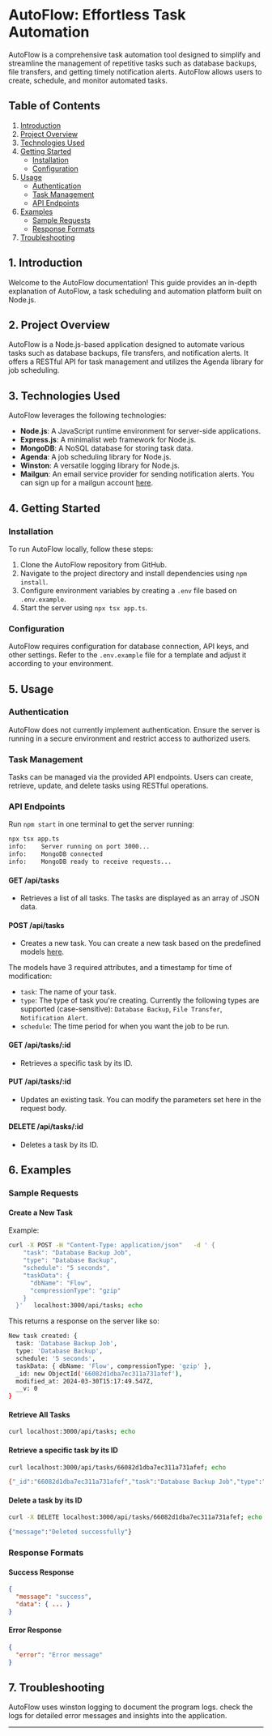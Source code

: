 # AutoFlow: Effortless Task Automation

AutoFlow is a comprehensive task automation tool designed to simplify and streamline the management of repetitive tasks such as database backups, file transfers, and getting timely notification alerts. AutoFlow allows users to create, schedule, and monitor automated tasks.

## Table of Contents
1. [Introduction](#introduction)
2. [Project Overview](#project-overview)
3. [Technologies Used](#technologies-used)
4. [Getting Started](#getting-started)
   - [Installation](#installation)
   - [Configuration](#configuration)
5. [Usage](#usage)
   - [Authentication](#authentication)
   - [Task Management](#task-management)
   - [API Endpoints](#api-endpoints)
6. [Examples](#examples)
   - [Sample Requests](#sample-requests)
   - [Response Formats](#response-formats)
7. [Troubleshooting](#troubleshooting)

## 1. Introduction
Welcome to the AutoFlow documentation! This guide provides an in-depth explanation of AutoFlow, a task scheduling and automation platform built on Node.js.

## 2. Project Overview
AutoFlow is a Node.js-based application designed to automate various tasks such as database backups, file transfers, and notification alerts. It offers a RESTful API for task management and utilizes the Agenda library for job scheduling.

## 3. Technologies Used
AutoFlow leverages the following technologies:
- **Node.js**: A JavaScript runtime environment for server-side applications.
- **Express.js**: A minimalist web framework for Node.js.
- **MongoDB**: A NoSQL database for storing task data.
- **Agenda**: A job scheduling library for Node.js.
- **Winston**: A versatile logging library for Node.js.
- **Mailgun**: An email service provider for sending notification alerts.
  You can sign up for a mailgun account [here](https://signup.mailgun.com).


## 4. Getting Started
### Installation
To run AutoFlow locally, follow these steps:
1. Clone the AutoFlow repository from GitHub.
2. Navigate to the project directory and install dependencies using `npm install`.
3. Configure environment variables by creating a `.env` file based on `.env.example`.
4. Start the server using `npx tsx app.ts`.

### Configuration
AutoFlow requires configuration for database connection, API keys, and other settings. Refer to the `.env.example` file for a template and adjust it according to your environment.

## 5. Usage
### Authentication
AutoFlow does not currently implement authentication. Ensure the server is running in a secure environment and restrict access to authorized users.

### Task Management
Tasks can be managed via the provided API endpoints. Users can create, retrieve, update, and delete tasks using RESTful operations.

### API Endpoints
Run `npm start` in one terminal to get the server running:
```bash
npx tsx app.ts
info:    Server running on port 3000...
info:    MongoDB connected
info:    MongoDB ready to receive requests...
```
#### GET /api/tasks
- Retrieves a list of all tasks. The tasks are displayed as an array of JSON data.


#### POST /api/tasks
- Creates a new task.
You can create a new task based on the predefined models [here](https://github.com/tim-ngeno/AutoFlow/blob/main/backend/models/Task.js).

The models have 3 required attributes, and a timestamp for time of modification:

- `task`: The name of your task.
- `type`: The type of task you're creating. Currently the following types are supported (case-sensitive): `Database Backup`, `File Transfer`, `Notification Alert`.
- `schedule`: The time period for when you want the job to be run.


#### GET /api/tasks/:id
- Retrieves a specific task by its ID.


#### PUT /api/tasks/:id
- Updates an existing task. You can modify the parameters set here in the request body.

#### DELETE /api/tasks/:id
- Deletes a task by its ID.


## 6. Examples
### Sample Requests
#### Create a New Task
Example:
```bash
curl -X POST -H "Content-Type: application/json"   -d ' {
    "task": "Database Backup Job",
    "type": "Database Backup",
    "schedule": "5 seconds",
    "taskData": {
      "dbName": "Flow",
      "compressionType": "gzip"
    }
  }'   localhost:3000/api/tasks; echo

```
This returns a response on the server like so:
```bash
New task created: {
  task: 'Database Backup Job',
  type: 'Database Backup',
  schedule: '5 seconds',
  taskData: { dbName: 'Flow', compressionType: 'gzip' },
  _id: new ObjectId('66082d1dba7ec311a731afef'),
  modified_at: 2024-03-30T15:17:49.547Z,
  __v: 0
}

```

#### Retrieve All Tasks
```bash
curl localhost:3000/api/tasks; echo
```

#### Retrieve a specific task by its ID
```bash
curl localhost:3000/api/tasks/66082d1dba7ec311a731afef; echo

{"_id":"66082d1dba7ec311a731afef","task":"Database Backup Job","type":"Database Backup","schedule":"5 seconds","taskData":{"dbName":"Flow","compressionType":"gzip"},"modified_at":"2024-03-30T15:17:49.547Z","__v":0}

```

#### Delete a  task by its ID
```bash
curl -X DELETE localhost:3000/api/tasks/66082d1dba7ec311a731afef; echo

{"message":"Deleted successfully"}
```

### Response Formats
#### Success Response
```json
{
  "message": "success",
  "data": { ... }
}
```

#### Error Response
```json
{
  "error": "Error message"
}
```

## 7. Troubleshooting
AutoFlow uses winston logging to document the program logs. check the logs for detailed error messages and insights into the application.

---
